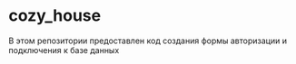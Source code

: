 # cozy_house
В этом репозитории предоставлен код создания формы авторизации и подключения к базе данных
